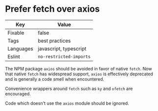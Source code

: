 # Prefer fetch over axios

| Key       | Value                   |
| --------- | ----------------------- |
| Fixable   | false                   |
| Tags      | best practices          |
| Languages | javascript, typescript  |
| Eslint    | `no-restricted-imports` |

The NPM package `axios` should be avoided in favor of native `fetch`. Now that native `fetch` has widespread support, `axios` is effectively deprecated and is generally a code smell when encountered.

Convenience wrappers around `fetch` such as `ky` and `ofetch` are encouraged.

Code which doesn't use the `axios` module should be ignored.
